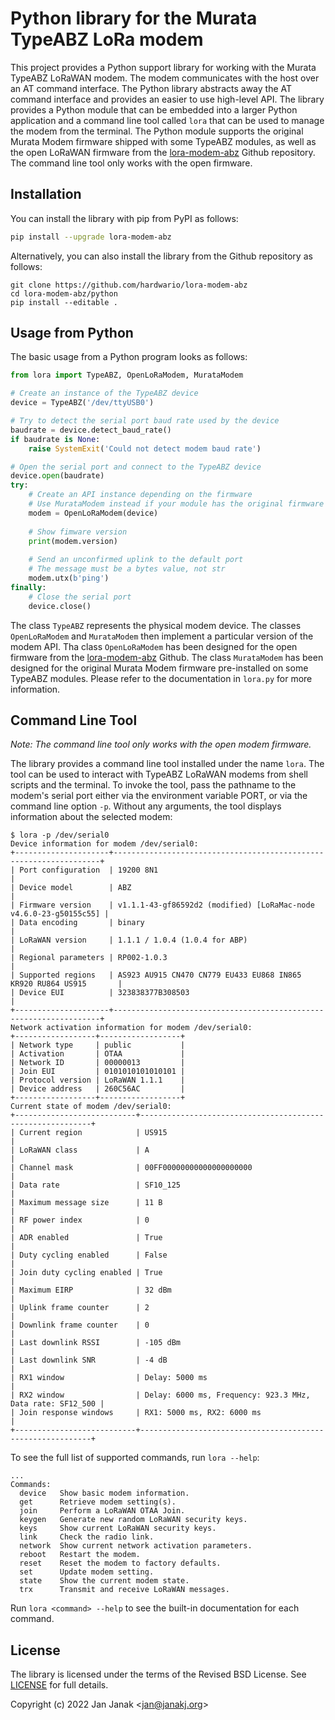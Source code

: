 # Python library for the Murata TypeABZ LoRa modem

This project provides a Python support library for working with the Murata TypeABZ LoRaWAN modem. The modem communicates with the host over an AT command interface. The Python library abstracts away the AT command interface and provides an easier to use high-level API. The library provides a Python module that can be embedded into a larger Python application and a command line tool called `lora` that can be used to manage the modem from the terminal. The Python module supports the original Murata Modem firmware shipped with some TypeABZ modules, as well as the open LoRaWAN firmware from the [lora-modem-abz](https://github.com/hardwario/lora-modem-abz) Github repository. The command line tool only works with the open firmware.

## Installation
You can install the library with pip from PyPI as follows:
```sh
pip install --upgrade lora-modem-abz
```
Alternatively, you can also install the library from the Github repository as follows:
```
git clone https://github.com/hardwario/lora-modem-abz
cd lora-modem-abz/python
pip install --editable . 
```

## Usage from Python
The basic usage from a Python program looks as follows:
```python
from lora import TypeABZ, OpenLoRaModem, MurataModem

# Create an instance of the TypeABZ device
device = TypeABZ('/dev/ttyUSB0')

# Try to detect the serial port baud rate used by the device
baudrate = device.detect_baud_rate()
if baudrate is None:
    raise SystemExit('Could not detect modem baud rate')

# Open the serial port and connect to the TypeABZ device
device.open(baudrate)
try:
    # Create an API instance depending on the firmware
    # Use MurataModem instead if your module has the original firmware
    modem = OpenLoRaModem(device)
    
    # Show fimware version
    print(modem.version)
    
    # Send an unconfirmed uplink to the default port
    # The message must be a bytes value, not str
    modem.utx(b'ping')
finally:
    # Close the serial port
    device.close()
```
The class `TypeABZ` represents the physical modem device. The classes `OpenLoRaModem` and `MurataModem` then implement a particular version of the modem API. Tha class `OpenLoRaModem` has been designed for the open firmware from the [lora-modem-abz](https://github.com/hardwario/lora-modem-abz) Github. The class `MurataModem` has been designed for the original Murata Modem firmware pre-installed on some TypeABZ modules. Please refer to the documentation in `lora.py` for more information.

## Command Line Tool

*Note: The command line tool only works with the open modem firmware.*

The library provides a command line tool installed under the name `lora`. The tool can be used to interact with TypeABZ LoRaWAN modems from shell scripts and the terminal. To invoke the tool, pass the pathname to the modem's serial port either via the environment variable PORT, or via the command line option `-p`. Without any arguments, the tool displays information about the selected modem:
```
$ lora -p /dev/serial0 
Device information for modem /dev/serial0:
+---------------------+-------------------------------------------------------------------+
| Port configuration  | 19200 8N1                                                         |
| Device model        | ABZ                                                               |
| Firmware version    | v1.1.1-43-gf86592d2 (modified) [LoRaMac-node v4.6.0-23-g50155c55] |
| Data encoding       | binary                                                            |
| LoRaWAN version     | 1.1.1 / 1.0.4 (1.0.4 for ABP)                                     |
| Regional parameters | RP002-1.0.3                                                       |
| Supported regions   | AS923 AU915 CN470 CN779 EU433 EU868 IN865 KR920 RU864 US915       |
| Device EUI          | 323838377B308503                                                  |
+---------------------+-------------------------------------------------------------------+
Network activation information for modem /dev/serial0:
+------------------+------------------+
| Network type     | public           |
| Activation       | OTAA             |
| Network ID       | 00000013         |
| Join EUI         | 0101010101010101 |
| Protocol version | LoRaWAN 1.1.1    |
| Device address   | 260C56AC         |
+------------------+------------------+
Current state of modem /dev/serial0:
+---------------------------+-----------------------------------------------------------+
| Current region            | US915                                                     |
| LoRaWAN class             | A                                                         |
| Channel mask              | 00FF00000000000000000000                                  |
| Data rate                 | SF10_125                                                  |
| Maximum message size      | 11 B                                                      |
| RF power index            | 0                                                         |
| ADR enabled               | True                                                      |
| Duty cycling enabled      | False                                                     |
| Join duty cycling enabled | True                                                      |
| Maximum EIRP              | 32 dBm                                                    |
| Uplink frame counter      | 2                                                         |
| Downlink frame counter    | 0                                                         |
| Last downlink RSSI        | -105 dBm                                                  |
| Last downlink SNR         | -4 dB                                                     |
| RX1 window                | Delay: 5000 ms                                            |
| RX2 window                | Delay: 6000 ms, Frequency: 923.3 MHz, Data rate: SF12_500 |
| Join response windows     | RX1: 5000 ms, RX2: 6000 ms                                |
+---------------------------+-----------------------------------------------------------+
```
To see the full list of supported commands, run `lora --help`:
```
...
Commands:
  device   Show basic modem information.
  get      Retrieve modem setting(s).
  join     Perform a LoRaWAN OTAA Join.
  keygen   Generate new random LoRaWAN security keys.
  keys     Show current LoRaWAN security keys.
  link     Check the radio link.
  network  Show current network activation parameters.
  reboot   Restart the modem.
  reset    Reset the modem to factory defaults.
  set      Update modem setting.
  state    Show the current modem state.
  trx      Transmit and receive LoRaWAN messages.
```
Run `lora <command> --help` to see the built-in documentation for each command.

## License

The library is licensed under the terms of the Revised BSD License. See [LICENSE](https://github.com/hardwario/lora-modem-abz/blob/main/python/LICENSE) for full details.

Copyright (c) 2022 Jan Janak \<jan@janakj.org\>
